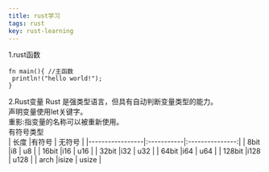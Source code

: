 ```yaml
---
title: rust学习
tags: rust
key: rust-learning
---
```

1.rust函数

```
fn main(){ //主函数
 println!("hello world!");
}
```

2.Rust变量
Rust 是强类型语言，但具有自动判断变量类型的能力。  
声明变量使用let关键字。  
重影:指变量的名称可以被重新使用。  
有符号类型  
| 长度             |有符号       | 无符号          | 
|-----------------|:-----------|:---------------:|
| 8bit            |i8          | u8              |
| 16bit           |i16         | u16             |
| 32bit           |i32         | u32             |
| 64bit           |i64         | u64             |
| 128bit          |i128        | u128            |
| arch            |isize       | usize           |
